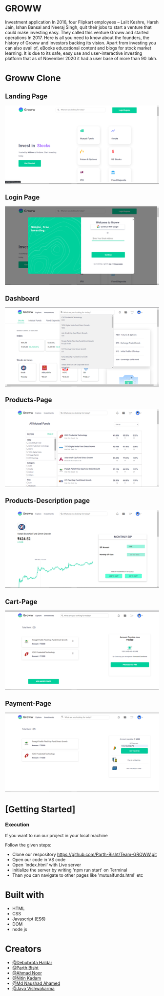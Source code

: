 # GROWW
 Investment application
 In 2016, four Flipkart employees – Lalit Keshre, Harsh Jain, Ishan Bansal and Neeraj Singh, quit their jobs to start a venture that could make investing easy. They called this venture Groww and started operations In 2017. Here is all you need to know about the founders, the history of Groww and investors backing its vision. Apart from investing you can also avail of, eBooks educational content and blogs for stock market learning. It is due to its safe, easy use and user-interactive investing platform that as of November 2020 it had a user base of more than 90 lakh.

<h1>Groww Clone</h1>
 <h2>Landing Page</h2>
    <img src="ScreenShots/HOMEPAGE.png" alt="">
  <h2>Login Page</h2>
    <img src="ScreenShots/LOGIN_PAGE.png" alt="">
       <h2>Dashboard</h2>
    <img src="ScreenShots/DASHBOARD.png" alt="">
        <h2>Products-Page</h2>
    <img src="ScreenShots/PRODUCTSPAGE.png" alt="">
      <h2>Products-Description page</h2>
    <img src="ScreenShots/DESCRIPTION_PAGE.png" alt="">
       <h2>Cart-Page</h2>
    <img src="ScreenShots/CART_PAGE.png" alt="">
        <h2>Payment-Page</h2>
    <img src="ScreenShots/PAYMENT_PAGE.png" alt="">
    <h1>[Getting Started]</h1>
    <h3>Execution</h3>
    <p>If you want to run our project in your local machine</p>
    <p>Follow the given steps:</p>
    <ul>
        <li>Clone our respository <a href="https://github.com/Parth-Bisht/Team-GROWW.git">https://github.com/Parth-Bisht/Team-GROWW.git</a></li>
        <li>Open our code in VS code</li>
        <li>Open 'index.html' with Live server</li>
        <li>Initialize the server by writing 'npm run start' on Terminal</li>
        <li>Than you can navigate to other pages like 'mutualfunds.html' etc</li>
    </ul>
        <h1>Built with</h1>
    <ul>
        <li>HTML</li>
        <li>CSS</li>
        <li>Javascript (ES6)</li>
        <li>DOM</li>
        <li>node js</li>
    </ul>
        <h1>Creators</h1>
    <ul>
   <li><a href="https://github.com/iamdebobrota">@Debobrota Haldar</a></li>
        <li><a href="https://github.com/Parth-Bisht">@Parth Bisht</a></li>
        <li> <a href="https://github.com/Ahmad-ft-215">@Ahmad Noor</a> </li>
        <li><a href="https://github.com/nitinkadam70">@Nitin Kadam</a></li>
        <li><a href="https://github.com/naushadcom">@Md Naushad Ahamed</a></li>
        <li><a href="https://github.com/Jaya8277">@Jaya Vishwakarma</a></li>
    </ul>  
